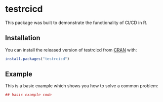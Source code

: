 
<!-- README.md is generated from README.Rmd. Please edit that file -->
testrcicd
=========

This package was built to demonstrate the functionality of CI/CD in R.

Installation
------------

You can install the released version of testrcicd from [CRAN](https://CRAN.R-project.org) with:

``` r
install.packages("testrcicd")
```

Example
-------

This is a basic example which shows you how to solve a common problem:

``` r
## basic example code
```
